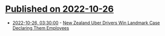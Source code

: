 # [Published on 2022-10-26](index.md)

* [2022-10-26, 03:30:00](https://yro.slashdot.org/story/22/10/25/2146253/new-zealand-uber-drivers-win-landmark-case-declaring-them-employees?utm_source=rss1.0mainlinkanon&utm_medium=feed) - [New Zealand Uber Drivers Win Landmark Case Declaring Them Employees](https://yro.slashdot.org/story/22/10/25/2146253/new-zealand-uber-drivers-win-landmark-case-declaring-them-employees?utm_source=rss1.0mainlinkanon&utm_medium=feed)
